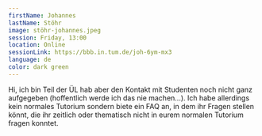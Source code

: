 ```yaml
---
firstName: Johannes
lastName: Stöhr
image: stöhr-johannes.jpeg
session: Friday, 13:00
location: Online
sessionLink: https://bbb.in.tum.de/joh-6ym-mx3
language: de
color: dark green
---
```


Hi, ich bin Teil der ÜL hab aber den Kontakt mit Studenten noch nicht ganz aufgegeben (hoffentlich werde ich das nie machen...).
Ich habe allerdings kein normales Tutorium sondern biete ein FAQ an, in dem ihr Fragen stellen könnt, die ihr zeitlich oder thematisch nicht in eurem normalen Tutorium fragen konntet.
